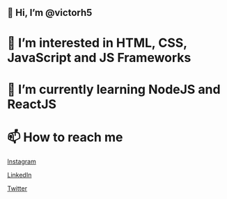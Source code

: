 ## 👋 Hi, I’m @victorh5
# 👀 I’m interested in HTML, CSS, JavaScript and JS Frameworks
# 🌱 I’m currently learning NodeJS and ReactJS
# 📫 How to reach me 

[Instagram](https://www.instagram.com.br/victorh5900/)

[LinkedIn](linkedin.com/in/victorh5)

[Twitter](https://twitter.com/victorh5900)

<!---
victorh5/victorh5 is a ✨ special ✨ repository because its `README.md` (this file) appears on your GitHub profile.
You can click the Preview link to take a look at your changes.
--->
